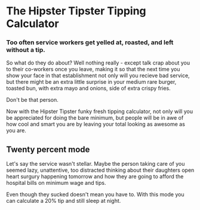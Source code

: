 # The Hipster Tipster Tipping Calculator

### Too often service workers get yelled at, roasted, and left without a tip.
So what do they do about? Well nothing really - except talk crap about you to their co-workers
once you leave, making it so that the next time you show your face in that establishment
not only will you recieve bad service, but there might be an extra little surprise in your
medium rare burger, toasted bun, with extra mayo and onions, side of extra crispy fries.

Don't be that person.

Now with the Hipster Tipster funky fresh tipping calculator, not only will you be appreciated
for doing the bare minimum, but people will be in awe of how cool and smart you are by leaving
your total looking as awesome as you are.

## Twenty percent mode
Let's say the service wasn't stellar. Maybe the person taking care of you seemed lazy, unattentive,
too distracted thinking about their daughters open heart surgury happening tomorrow and how they
are going to afford the hospital bills on minimum wage and tips.

Even though they sucked doesn't mean you have to. With this mode you can calculate a 20% tip and
still sleep at night.

## 
